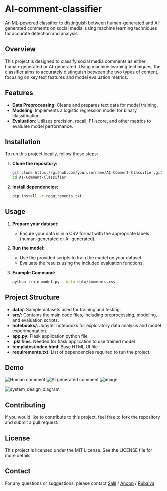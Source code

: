 # AI-comment-classifier
An ML-powered classifier to distinguish between human-generated and AI-generated comments on social media, using machine learning techniques for accurate detection and analysis

## Overview
This project is designed to classify social media comments as either human-generated or AI-generated. Using machine learning techniques, the classifier aims to accurately distinguish between the two types of content, focusing on key text features and model evaluation metrics.

## Features
- **Data Preprocessing**: Cleans and prepares text data for model training.
- **Modeling**: Implements a logistic regression model for binary classification.
- **Evaluation**: Utilizes precision, recall, F1-score, and other metrics to evaluate model performance.

## Installation
To run this project locally, follow these steps:

1. **Clone the repository:**
   ```bash
   git clone https://github.com/yourusername/AI-Comment-Classifier.git
   cd AI-Comment-Classifier
   ```

2. **Install dependencies:**
   ```bash
   pip install -r requirements.txt
   ```

## Usage
1. **Prepare your dataset:** 
   - Ensure your data is in a CSV format with the appropriate labels (human-generated or AI-generated).

2. **Run the model:**
   - Use the provided scripts to train the model on your dataset.
   - Evaluate the results using the included evaluation functions.

3. **Example Command:**
   ```bash
   python train_model.py --data data/comments.csv
   ```

## Project Structure
- **data/**: Sample datasets used for training and testing.
- **src/**: Contains the main code files, including preprocessing, modeling, and evaluation scripts.
- **notebooks/**: Jupyter notebooks for exploratory data analysis and model experimentation.
- **app.py**: Flask application python file
- **.pkl files**: Needed for flask application to use trained model
- **templates/index.html**: Base HTML UI file
- **requirements.txt**: List of dependencies required to run the project.

## Demo

![Human comment](https://github.com/user-attachments/assets/04bc7448-ac51-4955-8ae6-a3d9f46e29b1)
![AI generated comment](https://github.com/user-attachments/assets/8a5179f4-e1db-412f-8d02-fa0fbd954650)
![image](https://github.com/user-attachments/assets/9a5471da-1678-4785-b1bf-fb71e41895d6)

![system_design_diagram](https://github.com/user-attachments/assets/58e8d1ab-e2a5-485b-aabd-af4c60ca2a68)

## Contributing
If you would like to contribute to this project, feel free to fork the repository and submit a pull request.

## License
This project is licensed under the MIT License. See the LICENSE file for more details.

## Contact
For any questions or suggestions, please contact [Salil](mailto:salil.apte99!gmail.com) / [Anoop](mailto:alashiyal1@student.gsu.edu) / [Rubaiya](mailto:rmasnun1@student.gsu.edu)
